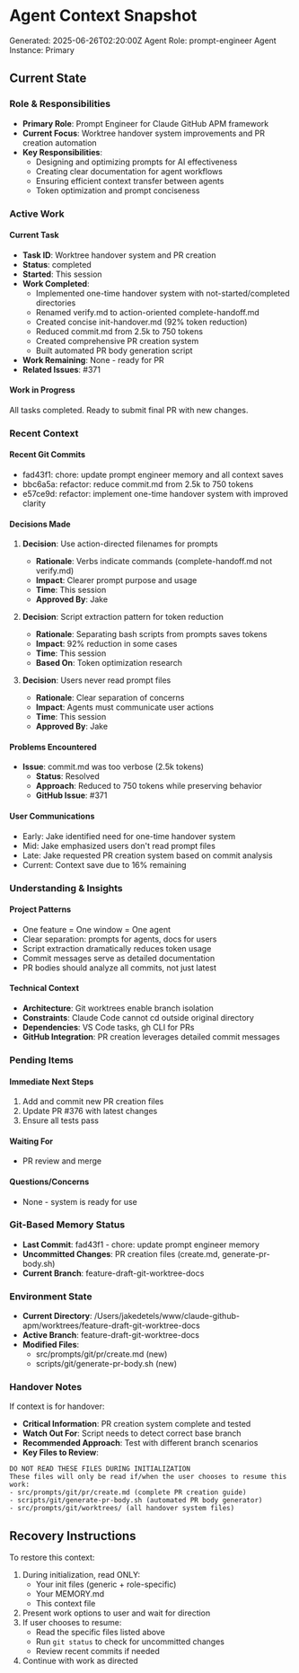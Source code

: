 # Agent Context Snapshot

Generated: 2025-06-26T02:20:00Z
Agent Role: prompt-engineer
Agent Instance: Primary

## Current State

### Role & Responsibilities

- **Primary Role**: Prompt Engineer for Claude GitHub APM framework
- **Current Focus**: Worktree handover system improvements and PR creation automation
- **Key Responsibilities**: 
  - Designing and optimizing prompts for AI effectiveness
  - Creating clear documentation for agent workflows
  - Ensuring efficient context transfer between agents
  - Token optimization and prompt conciseness

### Active Work

#### Current Task

- **Task ID**: Worktree handover system and PR creation
- **Status**: completed
- **Started**: This session
- **Work Completed**:
  - Implemented one-time handover system with not-started/completed directories
  - Renamed verify.md to action-oriented complete-handoff.md
  - Created concise init-handover.md (92% token reduction)
  - Reduced commit.md from 2.5k to 750 tokens
  - Created comprehensive PR creation system
  - Built automated PR body generation script
- **Work Remaining**: None - ready for PR
- **Related Issues**: #371

#### Work in Progress

All tasks completed. Ready to submit final PR with new changes.

### Recent Context

#### Recent Git Commits

- fad43f1: chore: update prompt engineer memory and all context saves
- bbc6a5a: refactor: reduce commit.md from 2.5k to 750 tokens  
- e57ce9d: refactor: implement one-time handover system with improved clarity

#### Decisions Made

1. **Decision**: Use action-directed filenames for prompts
   - **Rationale**: Verbs indicate commands (complete-handoff.md not verify.md)
   - **Impact**: Clearer prompt purpose and usage
   - **Time**: This session
   - **Approved By**: Jake

2. **Decision**: Script extraction pattern for token reduction
   - **Rationale**: Separating bash scripts from prompts saves tokens
   - **Impact**: 92% reduction in some cases
   - **Time**: This session  
   - **Based On**: Token optimization research

3. **Decision**: Users never read prompt files
   - **Rationale**: Clear separation of concerns
   - **Impact**: Agents must communicate user actions
   - **Time**: This session
   - **Approved By**: Jake

#### Problems Encountered

- **Issue**: commit.md was too verbose (2.5k tokens)
  - **Status**: Resolved
  - **Approach**: Reduced to 750 tokens while preserving behavior
  - **GitHub Issue**: #371

#### User Communications

- Early: Jake identified need for one-time handover system
- Mid: Jake emphasized users don't read prompt files
- Late: Jake requested PR creation system based on commit analysis
- Current: Context save due to 16% remaining

### Understanding & Insights

#### Project Patterns

- One feature = One window = One agent
- Clear separation: prompts for agents, docs for users
- Script extraction dramatically reduces token usage
- Commit messages serve as detailed documentation
- PR bodies should analyze all commits, not just latest

#### Technical Context

- **Architecture**: Git worktrees enable branch isolation
- **Constraints**: Claude Code cannot cd outside original directory
- **Dependencies**: VS Code tasks, gh CLI for PRs
- **GitHub Integration**: PR creation leverages detailed commit messages

### Pending Items

#### Immediate Next Steps

1. Add and commit new PR creation files
2. Update PR #376 with latest changes
3. Ensure all tests pass

#### Waiting For

- PR review and merge

#### Questions/Concerns

- None - system is ready for use

### Git-Based Memory Status

- **Last Commit**: fad43f1 - chore: update prompt engineer memory
- **Uncommitted Changes**: PR creation files (create.md, generate-pr-body.sh)
- **Current Branch**: feature-draft-git-worktree-docs

### Environment State

- **Current Directory**: /Users/jakedetels/www/claude-github-apm/worktrees/feature-draft-git-worktree-docs
- **Active Branch**: feature-draft-git-worktree-docs
- **Modified Files**: 
  - src/prompts/git/pr/create.md (new)
  - scripts/git/generate-pr-body.sh (new)

### Handover Notes

If context is for handover:

- **Critical Information**: PR creation system complete and tested
- **Watch Out For**: Script needs to detect correct base branch
- **Recommended Approach**: Test with different branch scenarios
- **Key Files to Review**: 

```
DO NOT READ THESE FILES DURING INITIALIZATION
These files will only be read if/when the user chooses to resume this work:
- src/prompts/git/pr/create.md (complete PR creation guide)
- scripts/git/generate-pr-body.sh (automated PR body generator)
- src/prompts/git/worktrees/ (all handover system files)
```

## Recovery Instructions

To restore this context:

1. During initialization, read ONLY:
   - Your init files (generic + role-specific)
   - Your MEMORY.md
   - This context file
2. Present work options to user and wait for direction
3. If user chooses to resume:
   - Read the specific files listed above
   - Run `git status` to check for uncommitted changes
   - Review recent commits if needed
4. Continue with work as directed